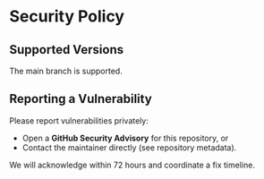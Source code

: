# Security Policy

## Supported Versions

The main branch is supported.

## Reporting a Vulnerability

Please report vulnerabilities privately:

- Open a **GitHub Security Advisory** for this repository, or
- Contact the maintainer directly (see repository metadata).

We will acknowledge within 72 hours and coordinate a fix timeline.
